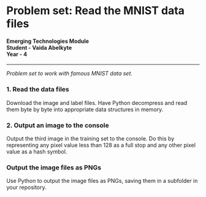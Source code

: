 <h1>Problem set: Read the MNIST data files</h1>
<h4>Emerging Technologies Module<br>
Student - Vaida Abelkyte<br>
Year - 4</h4>
<hr/>

<i>Problem set to work with famous MNIST data set.</i>

<h3>1. Read the data files</h3>

Download the image and label files. Have Python decompress and read them byte by byte into appropriate data structures in memory.

<h3>2. Output an image to the console</h3>

Output the third image in the training set to the console. Do this by representing any pixel value less than 128 as a full stop and any other pixel value as a hash symbol.

<h3>Output the image files as PNGs</h3>

Use Python to output the image files as PNGs, saving them in a subfolder in your repository. 

